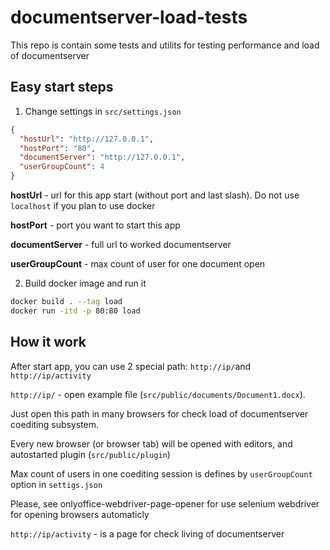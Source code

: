 # documentserver-load-tests

This repo is contain some tests and utilits for testing performance and load of documentserver

## Easy start steps

1. Change settings in `src/settings.json`
```json
{
  "hostUrl": "http://127.0.0.1",
  "hostPort": "80",
  "documentServer": "http://127.0.0.1",
  "userGroupCount": 4
}
```

**hostUrl** - url for this app start (without port and last slash). Do not use `localhost` if you plan to use docker

**hostPort** - port you want to start this app

**documentServer** - full url to worked documentserver

**userGroupCount** - max count of user for one document open

2. Build docker image and run it

```bash 
docker build . --tag load
docker run -itd -p 80:80 load

```

## How it work

After start app, you can use 2 special path: `http://ip/`and `http://ip/activity`

`http://ip/` - open example file (`src/public/documents/Document1.docx`).

Just open this path in many browsers for check load of documentserver coediting subsystem.

Every new browser (or browser tab) will be opened with editors, and autostarted plugin (`src/public/plugin`)

Max count of users in one coediting session is defines by `userGroupCount` option in `settigs.json`

Please, see onlyoffice-webdriver-page-opener for use selenium webdriver for opening browsers automaticly

`http://ip/activity` - is a page for check living of documentserver